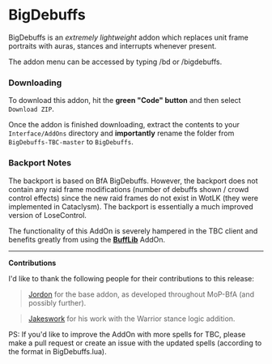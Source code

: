 # BigDebuffs

BigDebuffs is an _extremely lightweight_ addon which replaces unit frame portraits with auras, stances and interrupts whenever present.

The addon menu can be accessed by typing /bd or /bigdebuffs.

### Downloading

To download this addon, hit the **green "Code" button** and then select `Download ZIP`.

Once the addon is finished downloading, extract the contents to your `Interface/AddOns` directory and **importantly** rename the folder from `BigDebuffs-TBC-master` to `BigDebuffs`.

### Backport Notes
The backport is based on BfA BigDebuffs. However, the backport does not contain any raid frame modifications (number of debuffs shown / crowd control effects) since the new raid frames do not exist in WotLK (they were implemented in Cataclysm). The backport is essentially a much improved version of LoseControl.

The functionality of this AddOn is severely hampered in the TBC client and benefits greatly from using the **[BuffLib][1]** AddOn.

---
**Contributions**

 I'd like to thank the following people for their contributions to this release:
> [Jordon][2] for the base addon, as developed throughout MoP-BfA (and possibly further).

> [Jakeswork][3] for his work with the Warrior stance logic addition.

PS: If you'd like to improve the AddOn with more spells for TBC, please make a pull request or create an issue with the updated spells (according to the format in BigDebuffs.lua).


[1]: https://github.com/Schaka/BuffLib
[2]: https://github.com/jordonwow
[3]: https://github.com/jakeswork
